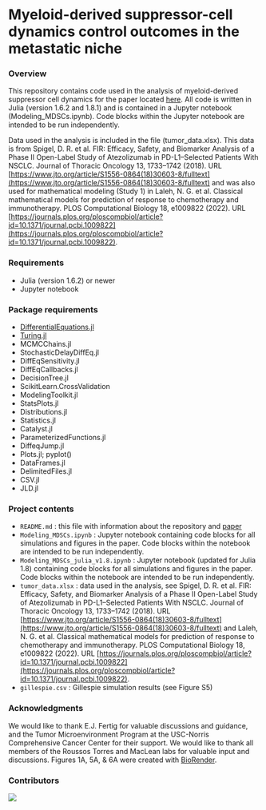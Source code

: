 # Myeloid-derived suppressor-cell dynamics control outcomes in the metastatic niche

### Overview 
This repository contains code used in the analysis of myeloid-derived suppressor cell dynamics for the paper located [here](https://doi.org/10.1158/2326-6066.CIR-22-0617). All code is written in Julia (version 1.6.2 and 1.8.1) and is contained in a Jupyter notebook (Modeling_MDSCs.ipynb). Code blocks within the Jupyter notebook are intended to be run independently. 

Data used in the analysis is included in the file (tumor_data.xlsx). This data is from Spigel, D. R. et al. FIR: Efficacy, Safety, and Biomarker Analysis of a Phase II Open-Label Study of Atezolizumab in PD-L1–Selected Patients With NSCLC. Journal of Thoracic Oncology 13, 1733–1742 (2018). URL [https://www.jto.org/article/S1556-0864(18)30603-8/fulltext](https://www.jto.org/article/S1556-0864(18)30603-8/fulltext) and was also used for mathematical modeling (Study 1) in Laleh, N. G. et al. Classical mathematical models for prediction of response to chemotherapy and immunotherapy. PLOS Computational Biology 18, e1009822 (2022). URL [https://journals.plos.org/ploscompbiol/article?id=10.1371/journal.pcbi.1009822](https://journals.plos.org/ploscompbiol/article?id=10.1371/journal.pcbi.1009822).

### Requirements 
 - Julia (version 1.6.2) or newer
 - Jupyter notebook

### Package requirements 
 - [DifferentialEquations.jl](https://diffeq.sciml.ai/stable/)
 - [Turing.jl](https://turing.ml/stable/)
 - MCMCChains.jl
 - StochasticDelayDiffEq.jl
 - DiffEqSensitivity.jl
 - DiffEqCallbacks.jl
 - DecisionTree.jl
 - ScikitLearn.CrossValidation
 - ModelingToolkit.jl
 - StatsPlots.jl
 - Distributions.jl
 - Statistics.jl
 - Catalyst.jl
 - ParameterizedFunctions.jl
 - DiffeqJump.jl
 - Plots.jl; pyplot()
 - DataFrames.jl
 - DelimitedFiles.jl
 - CSV.jl
 - JLD.jl

### Project contents
 - `README.md` : this file with information about the repository and [paper](https://doi.org/10.1101/2022.06.15.496246)
 - `Modeling_MDSCs.ipynb` :  Jupyter notebook containing code blocks for all simulations and figures in the paper. Code blocks within the notebook are intended to be run independently. 
 - `Modeling_MDSCs_julia_v1.8.ipynb` :  Jupyter notebook (updated for Julia 1.8) containing code blocks for all simulations and figures in the paper. Code blocks within the notebook are intended to be run independently. 
 - `tumor_data.xlsx` : data used in the analysis, see Spigel, D. R. et al. FIR: Efficacy, Safety, and Biomarker Analysis of a Phase II Open-Label Study of Atezolizumab in PD-L1–Selected Patients With NSCLC. Journal of Thoracic Oncology 13, 1733–1742 (2018). URL [https://www.jto.org/article/S1556-0864(18)30603-8/fulltext](https://www.jto.org/article/S1556-0864(18)30603-8/fulltext) and Laleh, N. G. et al. Classical mathematical models for prediction of response to chemotherapy and immunotherapy. PLOS Computational Biology 18, e1009822 (2022). URL [https://journals.plos.org/ploscompbiol/article?id=10.1371/journal.pcbi.1009822](https://journals.plos.org/ploscompbiol/article?id=10.1371/journal.pcbi.1009822).
 - `gillespie.csv` : Gillespie simulation results (see Figure S5)

### Acknowledgments
We would like to thank E.J. Fertig for valuable discussions and guidance, and the Tumor Microenvironment Program at the USC-Norris Comprehensive Cancer Center for their support. We would like to thank all members of the Roussos Torres and MacLean labs for valuable input and discussions. Figures 1A, 5A, & 6A were created with [BioRender](https://biorender.com/).

### Contributors
<a href="https://github.com/maclean-lab/ModelingMDSCs/graphs/contributors">
  <img src="https://contributors-img.web.app/image?repo=maclean-lab/ModelingMDSCs" />
</a>

